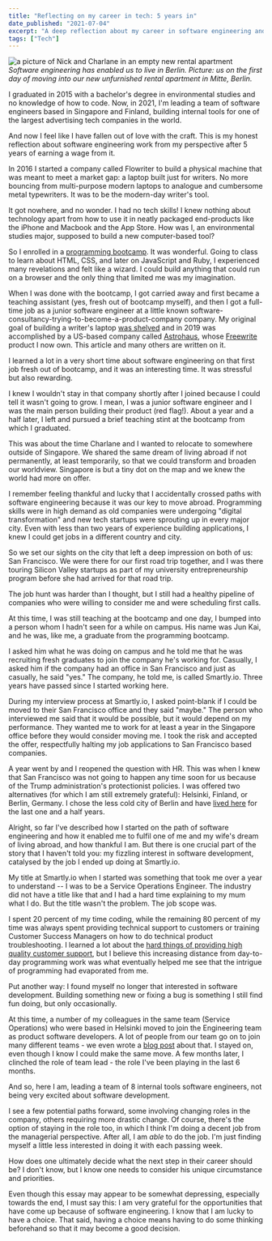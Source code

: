 ```yaml
---
title: "Reflecting on my career in tech: 5 years in"
date_published: "2021-07-04"
excerpt: "A deep reflection about my career in software engineering and what's next"
tags: ["Tech"]
---
```


![a picture of Nick and Charlane in an empty new rental apartment](/images/nickang-new-rental-apartment-berlin.jpg)
_Software engineering has enabled us to live in Berlin. Picture: us on the first day of moving into our new unfurnished rental apartment in Mitte, Berlin._

I graduated in 2015 with a bachelor's degree in environmental studies and no knowledge of how to code. Now, in 2021, I'm leading a team of software engineers based in Singapore and Finland, building internal tools for one of the largest advertising tech companies in the world.

And now I feel like I have fallen out of love with the craft. This is my honest reflection about software engineering work from my perspective after 5 years of earning a wage from it.

In 2016 I started a company called Flowriter to build a physical machine that was meant to meet a market gap: a laptop built just for writers. No more bouncing from multi-purpose modern laptops to analogue and cumbersome metal typewriters. It was to be the modern-day writer's tool.

It got nowhere, and no wonder. I had no tech skills! I knew nothing about technology apart from how to use it in neatly packaged end-products like the iPhone and Macbook and the App Store. How was I, an environmental studies major, supposed to build a new computer-based tool?

So I enrolled in a [programming bootcamp](/2017-03-12-general-assembly-singapore-review/). It was wonderful. Going to class to learn about HTML, CSS, and later on JavaScript and Ruby, I experienced many revelations and felt like a wizard. I could build anything that could run on a browser and the only thing that limited me was my imagination.

When I was done with the bootcamp, I got carried away and first became a teaching assistant (yes, fresh out of bootcamp myself), and then I got a full-time job as a junior software engineer at a little known software-consultancy-trying-to-become-a-product-company company. My original goal of building a writer's laptop [was shelved](/2016-03-12-hardware-startup-why-shelf/) and in 2019 was accomplished by a US-based company called [Astrohaus](https://astrohaus.com/), whose [Freewrite](/2019-12-15-first-impressions-of-the-astrohaus-freewrite/) product I now own. This article and many others are written on it.

I learned a lot in a very short time about software engineering on that first job fresh out of bootcamp, and it was an interesting time. It was stressful but also rewarding.

I knew I wouldn't stay in that company shortly after I joined because I could tell it wasn't going to grow. I mean, I was a junior software engineer and I was the main person building their product (red flag!). About a year and a half later, I left and pursued a brief teaching stint at the bootcamp from which I graduated.

This was about the time Charlane and I wanted to relocate to somewhere outside of Singapore. We shared the same dream of living abroad if not permanently, at least temporarily, so that we could transform and broaden our worldview. Singapore is but a tiny dot on the map and we knew the world had more on offer.

I remember feeling thankful and lucky that I accidentally crossed paths with software engineering because it was our key to move abroad. Programming skills were in high demand as old companies were undergoing "digital transformation" and new tech startups were sprouting up in every major city. Even with less than two years of experience building applications, I knew I  could get jobs in a different country and city.

So we set our sights on the city that left a deep impression on both of us: San Francisco. We were there for our first road trip together, and I was there touring Silicon Valley startups as part of my university entrepreneurship program before she had arrived for that road trip.

The job hunt was harder than I thought, but I still had a healthy pipeline of companies who were willing to consider me and were scheduling first calls.

At this time, I was still teaching at the bootcamp and one day, I bumped into a person whom I hadn't seen for a while on campus. His name was Jun Kai, and he was, like me, a graduate from the programming bootcamp.

I asked him what he was doing on campus and he told me that he was recruiting fresh graduates to join the company he's working for. Casually, I asked him if the company had an office in San Francisco and just as casually, he said "yes." The company, he told me, is called Smartly.io. Three years have passed since I started working here.

During my interview process at Smartly.io, I asked point-blank if I could be moved to their San Francisco office and they said "maybe." The person who interviewed me said that it would be possible, but it would depend on my performance. They wanted me to work for at least a year in the Singapore office before they would consider moving me. I took the risk and accepted the offer, respectfully halting my job applications to San Francisco based companies.

A year went by and I reopened the question with HR. This was when I knew that San Francisco was not going to happen any time soon for us because of the Trump administration's protectionist policies. I was offered two alternatives (for which I am still extremely grateful): Helsinki, Finland, or Berlin, Germany. I chose the less cold city of Berlin and have [lived here](/2020-10-04-7-things-i-learned-from-my-first-year-living-in-berlin-away-from-singapore/) for the last one and a half years.

Alright, so far I've described how I started on the path of software engineering and how it enabled me to fulfil one of me and my wife's dream of living abroad, and how thankful I am. But there is one crucial part of the story that I haven't told you: my fizzling interest in software development, catalysed by the job I ended up doing at Smartly.io.

My title at Smartly.io when I started was something that took me over a year to understand -- I was to be a Service Operations Engineer. The industry did not have a title like that and I had a hard time explaining to my mum what I do. But the title wasn't the problem. The job scope was.

I spent 20 percent of my time coding, while the remaining 80 percent of my time was always spent providing technical support to customers or training Customer Success Managers on how to do technical product troubleshooting. I learned a lot about the [hard things of providing high quality customer support](/2021-07-18-8-hard-things-about-providing-high-quality-customer-support/), but I believe this increasing distance from day-to-day programming work was what eventually helped me see that the intrigue of programming had evaporated from me.

Put another way: I found myself no longer that interested in software development. Building something new or fixing a bug is something I still find fun doing, but only occasionally.

At this time, a number of my colleagues in the same team (Service Operations) who were based in Helsinki moved to join the Engineering team as product software developers. A lot of people from our team go on to join many different teams - we even wrote a [blog post](https://www.smartly.io/blog/not-your-typical-tech-support-introducing-our-service-operations-team) about that. I stayed on, even though I know I could make the same move. A few months later, I clinched the role of team lead - the role I've been playing in the last 6 months.

And so, here I am, leading a team of 8 internal tools software engineers, not being very excited about software development.

I see a few potential paths forward, some involving changing roles in the company, others requiring more drastic change. Of course, there's the option of staying in the role too, in which I think I'm doing a decent job from the managerial perspective. After all, I am _able_ to do the job. I'm just finding myself a little less interested in doing it with each passing week.

How does one ultimately decide what the next step in their career should be? I don't know, but I know one needs to consider his unique circumstance and priorities.

Even though this essay may appear to be somewhat depressing, especially towards the end, I must say this: I am very grateful for the opportunities that have come up because of software engineering. I know that I am lucky to have a choice. That said, having a choice means having to do some thinking beforehand so that it may become a good decision.
